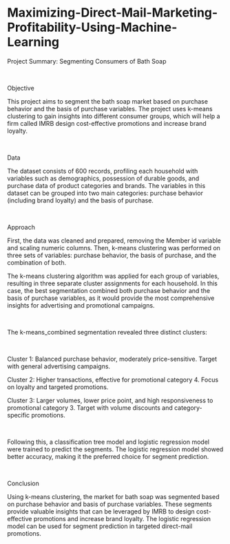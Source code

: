 # Maximizing-Direct-Mail-Marketing-Profitability-Using-Machine-Learning

Project Summary: Segmenting Consumers of Bath Soap

​

Objective

This project aims to segment the bath soap market based on purchase behavior and the basis of purchase variables. The project uses k-means clustering to gain insights into different consumer groups, which will help a firm called IMRB design cost-effective promotions and increase brand loyalty.

​

Data

The dataset consists of 600 records, profiling each household with variables such as demographics, possession of durable goods, and purchase data of product categories and brands. The variables in this dataset can be grouped into two main categories: purchase behavior (including brand loyalty) and the basis of purchase.

​

Approach

First, the data was cleaned and prepared, removing the Member id variable and scaling numeric columns. Then, k-means clustering was performed on three sets of variables: purchase behavior, the basis of purchase, and the combination of both.

The k-means clustering algorithm was applied for each group of variables, resulting in three separate cluster assignments for each household. In this case, the best segmentation combined both purchase behavior and the basis of purchase variables, as it would provide the most comprehensive insights for advertising and promotional campaigns.

​

The k-means_combined segmentation revealed three distinct clusters:

​

Cluster 1: Balanced purchase behavior, moderately price-sensitive. Target with general advertising campaigns.

Cluster 2: Higher transactions, effective for promotional category 4. Focus on loyalty and targeted promotions.

Cluster 3: Larger volumes, lower price point, and high responsiveness to promotional category 3. Target with volume discounts and category-specific promotions.

​​

Following this, a classification tree model and logistic regression model were trained to predict the segments. The logistic regression model showed better accuracy, making it the preferred choice for segment prediction.

​

Conclusion

Using k-means clustering, the market for bath soap was segmented based on purchase behavior and basis of purchase variables. These segments provide valuable insights that can be leveraged by IMRB to design cost-effective promotions and increase brand loyalty. The logistic regression model can be used for segment prediction in targeted direct-mail promotions.
